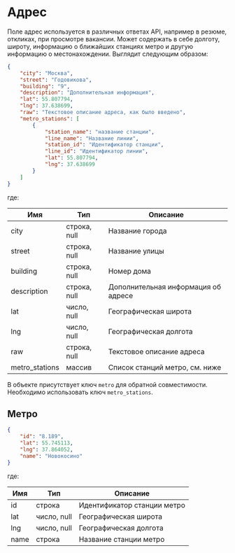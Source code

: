 # Адрес

Поле адрес используется в различных ответах API, например в резюме, откликах, при просмотре вакансии. 
Может содержать в себе долготу, широту, информацию о ближайших станциях метро и другую информацию о местонахождении.
Выглядит следующим образом:

```json
{
    "city": "Москва",
    "street": "Годовикова",
    "building": "9",
    "description": "Дополнительная информация",
    "lat": 55.807794,
    "lng": 37.638699,
    "raw": "Текстовое описание адреса, как было введено",
    "metro_stations": [
        {
            "station_name": "название станции",
            "line_name": "Название линии",
            "station_id": "Идентификатор станции",
            "line_id": "Идентификатор линии",
            "lat": 55.807794,
            "lng": 37.638699
        }
    ]
}
```

где:

 Имя | Тип | Описание
 --- | --- | ---
 city | строка, null | Название города
 street | строка, null | Название улицы
 building | строка, null | Номер дома
 description | строка, null | Дополнительная информация об адресе
 lat | число, null | Географическая широта
 lng | число, null | Географическая долгота
 raw | строка, null | Текстовое описание адреса
 metro_stations | массив | Список станций метро, см. ниже
 
В объекте присутствует ключ `metro` для обратной совместимости. 
Необходимо использовать ключ `metro_stations`. 

## Метро

```json
{
    "id": "8.189",
    "lat": 55.745113,
    "lng": 37.864052,
    "name": "Новокосино"
}
```
где:

 Имя | Тип | Описание
 --- | --- | ---
 id | строка | Идентификатор станции метро
 lat | число, null | Географическая широта
 lng | число, null | Географическая долгота
 name | строка | Название станции метро
 
